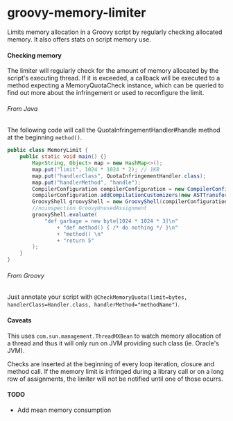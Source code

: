 # groovy-memory-limiter
Limits memory allocation in a Groovy script by regularly checking allocated memory.
It also offers stats on script memory use.

#### Checking memory
The limiter will regularly check for the amount of memory allocated
by the script's executing thread. If it is exceeded, a callback
will be executed to a method expecting a MemoryQuotaCheck instance,
which can be queried to find out more about the infringement or 
used to reconfigure the limit.

###### From Java
The following code will call the QuotaInfringementHandler#handle method at the beginning `method()`.
```java
public class MemoryLimit {
    public static void main() {}
        Map<String, Object> map = new HashMap<>();
        map.put("limit", 1024 * 1024 * 2); // 1KB
        map.put("handlerClass", QuotaInfringementHandler.class);
        map.put("handlerMethod", "handle");
        CompilerConfiguration compilerConfiguration = new CompilerConfiguration();
        compilerConfiguration.addCompilationCustomizers(new ASTTransformationCustomizer(map, CheckMemoryQuota.class));
        GroovyShell groovyShell = new GroovyShell(compilerConfiguration);
        //noinspection GroovyUnusedAssignment
        groovyShell.evaluate(
            "def garbage = new byte[1024 * 1024 * 3]\n"
                + "def method() { /* do nothing */ }\n"
                + "method() \n"
                + "return 5"
        );
    }
}
```

###### From Groovy
Just annotate your script with `@CheckMemoryQuota(limit=bytes, handlerClass=Handler.class, handlerMethod="methodName")`.

#### Caveats
This uses `com.sun.management.ThreadMXBean` to watch memory allocation of a thread and thus it will only run on JVM
providing such class (ie. Oracle's JVM).

Checks are inserted at the beginning of every loop iteration, closure and method call. If the memory limit is infringed
during a library call or on a long row of assignments, the limiter will not be notified until one of those ocurrs.

#### TODO
* Add mean memory consumption